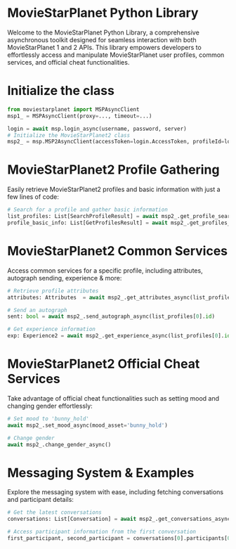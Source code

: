 # MovieStarPlanet Python Library
Welcome to the MovieStarPlanet Python Library, a comprehensive asynchronous toolkit designed for seamless interaction with both MovieStarPlanet 1 and 2 APIs. This library empowers developers to effortlessly access and manipulate MovieStarPlanet user profiles, common services, and official cheat functionalities.

# Initialize the class
```python
from moviestarplanet import MSPAsyncClient
msp1_ = MSPAsyncClient(proxy=..., timeout=...)

login = await msp.login_async(username, password, server)
# Initialize the MovieStarPlanet2 class
msp2_ = msp.MSP2AsyncClient(accessToken=login.AccessToken, profileId=login.ProfileId)
```

# MovieStarPlanet2 Profile Gathering
Easily retrieve MovieStarPlanet2 profiles and basic information with just a few lines of code:
```python
# Search for a profile and gather basic information
list_profiles: List[SearchProfileResult] = await msp2_.get_profile_search_async(server="fr", username="poupinie")
profile_basic_info: List[GetProfilesResult] = await msp2_.get_profiles_async([list_profiles[0].id])
```

# MovieStarPlanet2 Common Services
Access common services for a specific profile, including attributes, autograph sending, experience & more:
```python
# Retrieve profile attributes
attributes: Attributes  = await msp2_.get_attributes_async(list_profiles[0].id)

# Send an autograph
sent: bool = await msp2_.send_autograph_async(list_profiles[0].id)

# Get experience information
exp: Experience2 = await msp2_.get_experience_async(list_profiles[0].id)
```

# MovieStarPlanet2 Official Cheat Services
Take advantage of official cheat functionalities such as setting mood and changing gender effortlessly:
```python
# Set mood to 'bunny_hold'
await msp2_.set_mood_async(mood_asset='bunny_hold')

# Change gender
await msp2_.change_gender_async()
```

 # Messaging System & Examples
 Explore the messaging system with ease, including fetching conversations and participant details:
 ```python
# Get the latest conversations
conversations: List[Conversation] = await msp2_.get_conversations_async(size=10)

# Access participant information from the first conversation
first_participant, second_participant = conversations[0].participants[0], conversations[0].participants[1]
```
